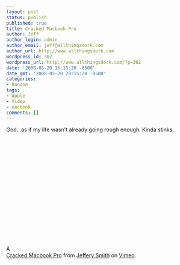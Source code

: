 ```yaml
---
layout: post
status: publish
published: true
title: Cracked Macbook Pro
author: Jeff
author_login: admin
author_email: jeff@allthingsdork.com
author_url: http://www.allthingsdork.com
wordpress_id: 362
wordpress_url: http://www.allthingsdork.com/?p=362
date: '2008-05-20 16:15:20 -0500'
date_gmt: '2008-05-20 20:15:20 -0500'
categories:
- Random
tags:
- Apple
- Video
- macbook
comments: []
---
```

<p>God...as if my life wasn't already going rough enough. Kinda stinks.</p>
<p>&Acirc;&nbsp;<object width="400" height="300"><param name="allowfullscreen" value="true" /><param name="allowscriptaccess" value="always" /><param name="movie" value="http://www.vimeo.com/moogaloop.swf?clip_id=1042173&amp;server=www.vimeo.com&amp;show_title=1&amp;show_byline=1&amp;show_portrait=0&amp;color=&amp;fullscreen=1" /><embed src="http://www.vimeo.com/moogaloop.swf?clip_id=1042173&amp;server=www.vimeo.com&amp;show_title=1&amp;show_byline=1&amp;show_portrait=0&amp;color=&amp;fullscreen=1" type="application/x-shockwave-flash" allowfullscreen="true" allowscriptaccess="always" width="400" height="300"></embed></object><br /><a href="http://www.vimeo.com/1042173?pg=embed&sec=1042173">Cracked Macbook Pro</a> from <a href="http://www.vimeo.com/user484725?pg=embed&sec=1042173">Jeffery Smith</a> on <a href="http://vimeo.com?pg=embed&sec=1042173">Vimeo</a>.</p>
